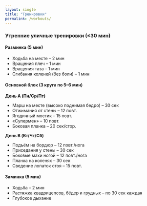 ```yaml
---
layout: single
title: "Тренировки"
permalink: /workouts/
---
```


### Утренние уличные тренировки (≤30 мин)

#### Разминка (5 мин)
- Ходьба на месте – 2 мин  
- Вращения плеч – 1 мин  
- Вращения таза – 1 мин  
- Сгибания коленей (без боли) – 1 мин  

#### Основной блок (3 круга по 5–6 мин)

**День A (Пн/Ср/Пт)**
- Марш на месте (высоко поднимая бедро) – 30 сек  
- Отжимания от стены – 12 повт.  
- Ягодичный мостик – 15 повт.  
- «Супермен» – 10 повт.  
- Боковая планка – 20 сек/стор.  

**День B (Вт/Чт/Сб)**
- Подъём на бордюр – 12 повт./нога  
- Приседания у стены – 30 сек  
- Боковые махи ногой – 12 повт./нога  
- Планка на коленях – 30 сек  
- Сведение лопаток стоя – 15 повт.  

#### Заминка (5 мин)
- Ходьба – 2 мин  
- Растяжка квадрицепсов, бёдер и грудных – по 30 сек каждая  
- Глубокое дыхание  
